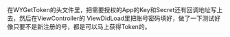 在WYGetToken的头文件里，把需要授权的App的Key和Secret还有回调地址写上去，然后在ViewController的 ViewDidLoad里把账号密码填好，做了一下测试好像只要不是新注册的号，都是可以马上获得Token的。


